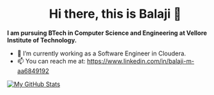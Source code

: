  <h1 align = "center">
  Hi there, this is Balaji 👋 
</h1>

<b> I am pursuing BTech in Computer Science and Engineering at Vellore Institute of Technology. </b>



- 🔭 I’m currently working as a Software Engineer in Cloudera. 
- 📫 You can reach me at: https://www.linkedin.com/in/balaji-m-aa6849192 



[![My GitHub Stats](https://github-readme-stats.vercel.app/api/?username=balaji-m13&count_private=true&theme=tokyonight&showicons=true)]()

